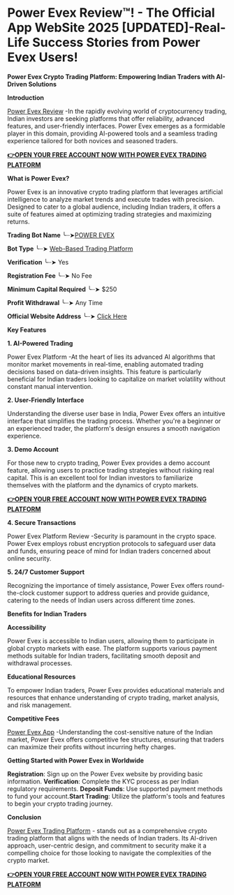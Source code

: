 # Power Evex Review™! - The Official App WebSite 2025 [UPDATED]-Real-Life Success Stories from Power Evex Users!

**Power Evex Crypto Trading Platform: Empowering Indian Traders with AI-Driven Solutions**

**Introduction**

[Power Evex Review](https://www.cryptoalertscam.com/power-evex-review/) -In the rapidly evolving world of cryptocurrency trading, Indian investors are seeking platforms that offer reliability, advanced features, and user-friendly interfaces. Power Evex emerges as a formidable player in this domain, providing AI-powered tools and a seamless trading experience tailored for both novices and seasoned traders.​

**[👉OPEN YOUR FREE ACCOUNT NOW WITH POWER EVEX TRADING PLATFORM](https://www.cryptoalertscam.com/power-evex-review/)**

**What is Power Evex?**

Power Evex is an innovative crypto trading platform that leverages artificial intelligence to analyze market trends and execute trades with precision. Designed to cater to a global audience, including Indian traders, it offers a suite of features aimed at optimizing trading strategies and maximizing returns.​

**Trading Bot Name**             ╰┈➤[POWER EVEX](https://www.cryptoalertscam.com/power-evex-review/)

**Bot Type**                              ╰┈➤  [Web-Based Trading Platform](https://www.cryptoalertscam.com/power-evex-review/)

**Verification**                              ╰┈➤   Yes

**Registration Fee**                       ╰┈➤  No Fee

**Minimum Capital Required**       ╰┈➤  $250

**Profit Withdrawal**                        ╰┈➤  Any Time

**Official Website Address**           ╰┈➤ [Click Here](https://www.cryptoalertscam.com/power-evex-review/)

**Key Features**

**1. AI-Powered Trading**

Power Evex Platform -At the heart of lies its advanced AI algorithms that monitor market movements in real-time, enabling automated trading decisions based on data-driven insights. This feature is particularly beneficial for Indian traders looking to capitalize on market volatility without constant manual intervention.​

**2. User-Friendly Interface**

Understanding the diverse user base in India, Power Evex offers an intuitive interface that simplifies the trading process. Whether you're a beginner or an experienced trader, the platform's design ensures a smooth navigation experience.​

**3. Demo Account**

For those new to crypto trading, Power Evex provides a demo account feature, allowing users to practice trading strategies without risking real capital. This is an excellent tool for Indian investors to familiarize themselves with the platform and the dynamics of crypto markets.​

**[👉OPEN YOUR FREE ACCOUNT NOW WITH POWER EVEX TRADING PLATFORM](https://www.cryptoalertscam.com/power-evex-review/)**

**4. Secure Transactions**

Power Evex Platform Review -Security is paramount in the crypto space. Power Evex employs robust encryption protocols to safeguard user data and funds, ensuring peace of mind for Indian traders concerned about online security.​

**5. 24/7 Customer Support**

Recognizing the importance of timely assistance, Power Evex offers round-the-clock customer support to address queries and provide guidance, catering to the needs of Indian users across different time zones.​

**Benefits for Indian Traders**

**Accessibility**

Power Evex is accessible to Indian users, allowing them to participate in global crypto markets with ease. The platform supports various payment methods suitable for Indian traders, facilitating smooth deposit and withdrawal processes.​

**Educational Resources**

To empower Indian traders, Power Evex provides educational materials and resources that enhance understanding of crypto trading, market analysis, and risk management.​

**Competitive Fees**

[Power Evex App](https://www.cryptoalertscam.com/power-evex-review/) -Understanding the cost-sensitive nature of the Indian market, Power Evex offers competitive fee structures, ensuring that traders can maximize their profits without incurring hefty charges.​

**Getting Started with Power Evex in Worldwide**

**Registration**: Sign up on the Power Evex website by providing basic information.​
**Verification**: Complete the KYC process as per Indian regulatory requirements.​
**Deposit Funds**: Use supported payment methods to fund your account.​
**Start Trading**: Utilize the platform's tools and features to begin your crypto trading journey.​

**Conclusion**

[Power Evex Trading Platform](https://www.cryptoalertscam.com/power-evex-review/) - stands out as a comprehensive crypto trading platform that aligns with the needs of Indian traders. Its AI-driven approach, user-centric design, and commitment to security make it a compelling choice for those looking to navigate the complexities of the crypto market.

**[👉OPEN YOUR FREE ACCOUNT NOW WITH POWER EVEX TRADING PLATFORM](https://www.cryptoalertscam.com/power-evex-review/)**

